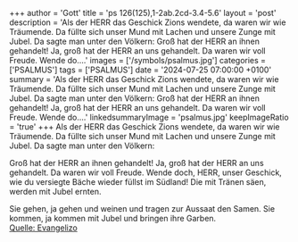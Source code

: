 +++
author = 'Gott'
title = 'ps 126(125),1-2ab.2cd-3.4-5.6'
layout = 'post'
description = 'Als der HERR das Geschick Zions wendete, da waren wir wie Träumende. Da füllte sich unser Mund mit Lachen und unsere Zunge mit Jubel.  Da sagte man unter den Völkern:  Groß hat der HERR an ihnen gehandelt! Ja, groß hat der HERR an uns gehandelt. Da waren wir voll Freude. Wende do....'
images = ['/symbols/psalmus.jpg']
categories = ['PSALMUS']
tags = ['PSALMUS']
date = '2024-07-25 07:00:00 +0100'
summary = 'Als der HERR das Geschick Zions wendete, da waren wir wie Träumende. Da füllte sich unser Mund mit Lachen und unsere Zunge mit Jubel.  Da sagte man unter den Völkern:  Groß hat der HERR an ihnen gehandelt! Ja, groß hat der HERR an uns gehandelt. Da waren wir voll Freude. Wende do....'
linkedsummaryImage = 'psalmus.jpg'
keepImageRatio = 'true'
+++
Als der HERR das Geschick Zions wendete, da waren wir wie Träumende.
Da füllte sich unser Mund mit Lachen
und unsere Zunge mit Jubel. 
Da sagte man unter den Völkern:

Groß hat der HERR an ihnen gehandelt!
Ja, groß hat der HERR an uns gehandelt. Da waren wir voll Freude.
Wende doch, HERR, unser Geschick, wie du versiegte Bäche wieder füllst im Südland!
Die mit Tränen säen, werden mit Jubel ernten.<!--more-->

Sie gehen, ja gehen und weinen und tragen zur Aussaat den Samen. Sie kommen, ja kommen mit Jubel und bringen ihre Garben.<br> [Quelle: Evangelizo](https://evangeliumtagfuertag.org/DE/gospel)